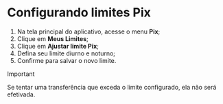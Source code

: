# Configurando limites Pix

1. Na tela principal do aplicativo, acesse o menu **Pix**;
2. Clique em **Meus Limites**;
3. Clique em **Ajustar limite Pix**;
4. Defina seu limite diurno e noturno;
5. Confirme para salvar o novo limite. 

>[!IMPORTANT]
> Se tentar uma transferência que exceda o limite configurado, ela não será efetivada.
